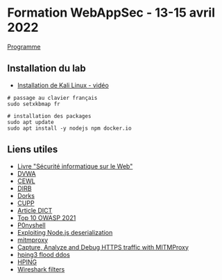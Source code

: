 # Formation WebAppSec - 13-15 avril 2022

[Programme](https://esdacademy.eu/index.php/formation-securite-des-applications-web/)  

## Installation du lab

- [Installation de Kali Linux - vidéo](https://opusidea-training.s3.eu-west-3.amazonaws.com/divers/vb-kali.webm)
```
# passage au clavier français
sudo setxkbmap fr

# installation des packages
sudo apt update
sudo apt install -y nodejs npm docker.io
```

## Liens utiles
- [Livre "Sécurité informatique sur le Web"](https://www.eyrolles.com/Accueil/Auteur/jerome-themee-137921/)
- [DVWA](https://github.com/digininja/DVWA)
- [CEWL](https://www.kali.org/tools/cewl/)
- [DIRB](https://www.kali.org/tools/dirb/)
- [Dorks](https://www.exploit-db.com/google-hacking-database)
- [CUPP](https://github.com/Mebus/cupp)
- [Article DICT](https://securid.novaclic.com/securite-internet/les-criteres-de-classification-de-l%E2%80%99information-dicp.html)
- [Top 10 OWASP 2021](https://owasp.org/Top10/fr/)
- [P0nyshell](https://github.com/flozz/p0wny-shell)
- [Exploiting Node.js deserialization](https://opsecx.com/index.php/2017/02/08/exploiting-node-js-deserialization-bug-for-remote-code-execution/)
- [mitmproxy](https://mitmproxy.org/)
- [Capture, Analyze and Debug HTTPS traffic with MITMProxy](https://youtu.be/7BXsaU42yok)
- [hping3 flood ddos](https://linuxhint.com/hping3/)
- [HPING](https://www.kali.org/tools/hping3/)
- [Wireshark filters](https://wiki.wireshark.org/DisplayFilters)
